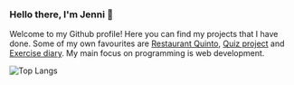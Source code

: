 ### Hello there, I'm Jenni 👋
Welcome to my Github profile! Here you can find my projects that I have done. Some of my own favourites are [Restaurant Quinto](https://jennilehtonen.github.io/Restaurant-Quinto/), [Quiz project](https://jennilehtonen.github.io/Quiz-project/) and [Exercise diary](https://github.com/JenniLehtonen/Exercise-diary). My main focus on programming is web development.

![Top Langs](https://github-readme-stats.vercel.app/api/top-langs/?username=JenniLehtonen)
<!--
**JenniLehtonen/JenniLehtonen** is a ✨ _special_ ✨ repository because its `README.md` (this file) appears on your GitHub profile.

Here are some ideas to get you started:

- 🔭 I’m currently working on ...
- 🌱 I’m currently learning ...
- 👯 I’m looking to collaborate on ...
- 🤔 I’m looking for help with ...
- 💬 Ask me about ...
- 📫 How to reach me: ...
- 😄 Pronouns: ...
- ⚡ Fun fact: ...
-->
